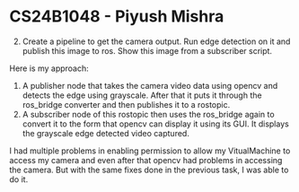 # CS24B1048 - Piyush Mishra
2. Create a pipeline to get the camera output. Run edge detection on it and publish this image to ros. Show this image from a subscriber script.

Here is my approach:
1. A publisher node that takes the camera video data using opencv and detects the edge using grayscale. After that it puts it through the ros_bridge converter and then publishes it to a rostopic.
2. A subscriber node of this rostopic then uses the ros_bridge again to convert it to the form that opencv can display it using its GUI. It displays the grayscale edge detected video captured.

I had multiple problems in enabling permission to allow my VitualMachine to access my camera and even after that opencv had problems in accessing the camera. But with the same fixes done in the previous task, I was able to do it.
